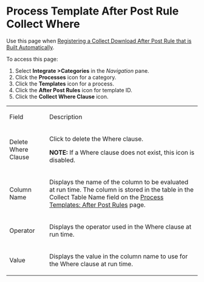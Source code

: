 # Process Template After Post Rule Collect Where

<div class="use">

Use this page when [Registering a Collect Download After Post Rule that
is Built
Automatically](../Use_Cases/Register_a_Collect_Download_After_Post_Rule_that_is_Built_Automatically.htm).

</div>

To access this page:

1.  Select <span style="font-weight: bold;">Integrate
    \></span><span style="font-weight: bold;">Categories</span> in the
    <span style="font-style: italic;">Navigation</span> pane.
2.  Click the <span style="font-weight: bold;">Processes</span> icon for
    a category.
3.  Click the <span style="font-weight: bold;">Templates</span> icon for
    a process.
4.  Click the <span style="font-weight: bold;">After Post Rules</span>
    icon for template ID.
5.  Click the <span style="font-weight: bold;">Collect Where
    Clause</span> icon.

<table>
<tbody>
<tr class="odd">
<td><p>Field</p></td>
<td><p>Description</p></td>
</tr>
<tr class="even">
<td><p>Delete Where Clause</p></td>
<td><p>Click to delete the Where clause.</p>
<p><strong>NOTE:</strong> If a Where clause does not exist, this icon is disabled.</p></td>
</tr>
<tr class="odd">
<td><p>Column Name</p></td>
<td><p>Displays the name of the column to be evaluated at run time. The column is stored in the table in the Collect Table Name field on the <a href="../../../Master_Data_Mgmt/dspConduct/Page_Desc/Process_Templates_After_Post_Rules_H.htm">Process Templates: After Post Rules</a> page.</p></td>
</tr>
<tr class="even">
<td><p>Operator</p></td>
<td><p>Displays the operator used in the Where clause at run time.</p></td>
</tr>
<tr class="odd">
<td><p>Value</p></td>
<td><p>Displays the value in the column name to use for the Where clause at run time.</p></td>
</tr>
</tbody>
</table>
